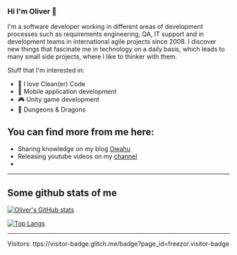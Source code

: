 ### Hi I'm Oliver 👋

I'm a software developer working in different areas of development processes such as requirements engineering, QA, IT support and in development teams in international agile projects since 2008. I discover new things that fascinate me in technology on a daily basis, which leads to many small side projects, where I like to thinker with them.

Stuff that I'm interested in:
- 🧼 I love Clean(er) Code
- 📱 Mobile application development
- 🎮 Unity game development
- 🎲 Dungeons & Dragons 

## You can find more from me here:
- Sharing knowledge on my blog [Owahu](www.owahu.de)
- Releasing youtube videos on my [channel](https://www.youtube.com/channel/UCjHYwGrzUma28086u9-IENg)
- 
---

## Some github stats of me

[![Oliver's GitHub stats](https://github-readme-stats.vercel.app/api?username=freezor&show_icons=true&theme=dark)](https://github.com/anuraghazra/github-readme-stats)

[![Top Langs](https://github-readme-stats.vercel.app/api/top-langs/?username=freezor&layout=compact&theme=dark)](https://github.com/anuraghazra/github-readme-stats)

---

Visitors: ttps://visitor-badge.glitch.me/badge?page_id=freezor.visitor-badge
